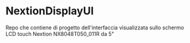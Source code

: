 # NextionDisplayUI
Repo che contiene di progetto dell'interfaccia visualizzata sullo schermo LCD touch Nextion NX8048T050_011R da 5"
